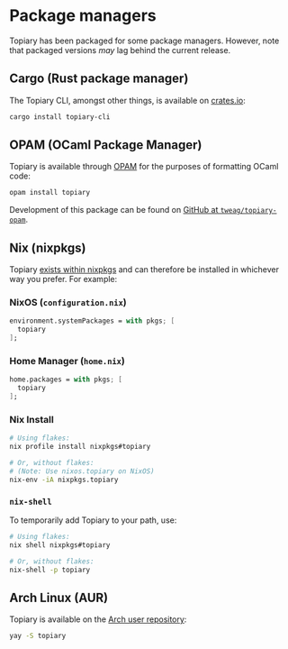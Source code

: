 # Package managers

Topiary has been packaged for some package managers. However, note that
packaged versions _may_ lag behind the current release.

## Cargo (Rust package manager)

The Topiary CLI, amongst other things, is available on
[crates.io](https://crates.io/crates/topiary-cli):

```sh
cargo install topiary-cli
```

## OPAM (OCaml Package Manager)

Topiary is available through [OPAM](https://opam.ocaml.org/packages/topiary)
for the purposes of formatting OCaml code:

```sh
opam install topiary
```

Development of this package can be found on [GitHub at
`tweag/topiary-opam`](https://github.com/tweag/topiary-opam).

## Nix (nixpkgs)

Topiary [exists within nixpkgs](https://search.nixos.org/packages?show=topiary)
and can therefore be installed in whichever way you prefer. For example:

### NixOS (`configuration.nix`)

```nix
environment.systemPackages = with pkgs; [
  topiary
];
```

### Home Manager (`home.nix`)

```nix
home.packages = with pkgs; [
  topiary
];
```

### Nix Install

```sh
# Using flakes:
nix profile install nixpkgs#topiary

# Or, without flakes:
# (Note: Use nixos.topiary on NixOS)
nix-env -iA nixpkgs.topiary
```

### `nix-shell`

To temporarily add Topiary to your path, use:

```sh
# Using flakes:
nix shell nixpkgs#topiary

# Or, without flakes:
nix-shell -p topiary
```

## Arch Linux (AUR)

Topiary is available on the [Arch user repository](https://aur.archlinux.org/packages/topiary):

```sh
yay -S topiary
```
